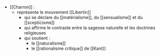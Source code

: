 - [[Charron]] : 
	- représente le mouvement [[Libertin]]
	  - qui se déclare du [[matérialisme]], du [[sensualisme]] et du [[scepticisme]]
	  - qui affirme le contraste entre la sagesse naturelle et les doctrines religieuses
	  - qui soutient :
	    - le [[naturalisme]]
	    - le [[rationalisme critique]] de [[Kant]]
